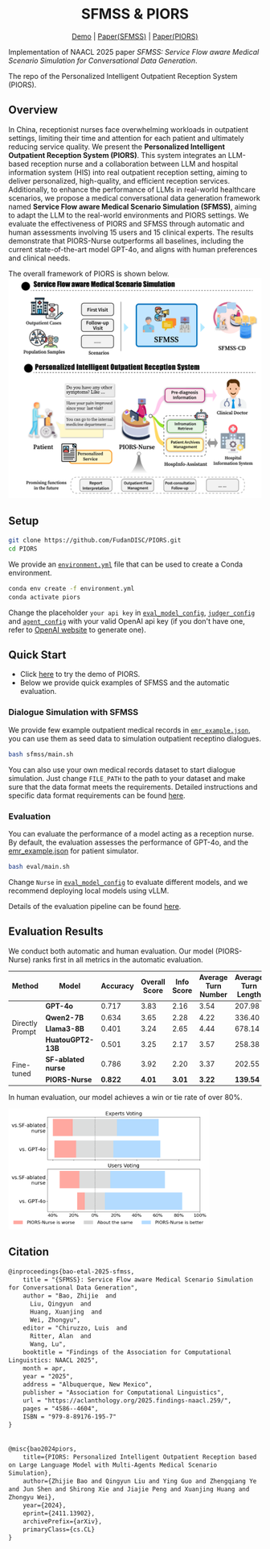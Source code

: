 <div align="center">
<h1>SFMSS & PIORS</h1>

[Demo](https://piors.fudan-disc.com) | [Paper(SFMSS)](https://aclanthology.org/2025.findings-naacl.259/) | [Paper(PIORS)](https://arxiv.org/abs/2411.13902)

</div>

Implementation of NAACL 2025 paper _SFMSS: Service Flow aware Medical Scenario Simulation for Conversational Data Generation_.

The repo of the Personalized Intelligent Outpatient Reception System (PIORS).

## Overview
In China, receptionist nurses face overwhelming workloads in outpatient settings, limiting their time and attention for each patient and ultimately reducing service quality. 
We present the **Personalized Intelligent Outpatient Reception System (PIORS)**. This system integrates an LLM-based reception nurse and a collaboration between LLM and hospital information system (HIS) into real outpatient reception setting, aiming to deliver personalized, high-quality, and efficient reception services. Additionally, to enhance the performance of LLMs in real-world healthcare scenarios, we propose a medical conversational data generation framework named **Service Flow aware Medical Scenario Simulation (SFMSS)**, aiming to adapt the LLM to the real-world environments and PIORS settings. We evaluate the effectiveness of PIORS and SFMSS through automatic and human assessments involving 15 users and 15 clinical experts. The results demonstrate that PIORS-Nurse outperforms all baselines, including the current state-of-the-art model GPT-4o, and aligns with human preferences and clinical needs. 

The overall framework of PIORS is shown below.
![image](imgs/piors_framework.png)

## Setup
```bash
git clone https://github.com/FudanDISC/PIORS.git
cd PIORS
```
We provide an [`environment.yml`](environment.yml) file that can be used to create a Conda environment. 

```bash
conda env create -f environment.yml
conda activate piors
```
Change the placeholder `your api key` in [`eval_model_config`](eval/config/eval_model_config.json), [`judger_config`](eval/config/judger_config.json) and [`agent_config`](sfmss/config/agent_config.json) with your valid OpenAI api key (if you don't have one, refer to [OpenAI website](https://platform.openai.com/api-keys) to generate one).

## Quick Start
- Click [here](https://piors.fudan-disc.com) to try the demo of PIORS.
- Below we provide quick examples of SFMSS and the automatic evaluation.
### Dialogue Simulation with SFMSS
We provide few example outpatient medical records in [`emr_example.json`](sfmss/data/emr/emr_example.json), you can use them as seed data to simulation outpatient receptino dialogues.

```bash
bash sfmss/main.sh
```

You can also use your own medical records dataset to start dialogue simulation. Just change `FILE_PATH` to the path to your dataset and make sure that the data format meets the requirements. Detailed instructions and specific data format requirements can be found [here](sfmss/README.md).

### Evaluation
You can evaluate the performance of a model acting as a reception nurse. By default, the evaluation assesses the performance of GPT-4o, and the [emr_example.json](sfmss/data/emr/emr_example.json) for patient simulator.

```bash
bash eval/main.sh
```

Change `Nurse` in [`eval_model_config`](eval/config/eval_model_config.json) to evaluate different models, and we recommend deploying local models using vLLM.

Details of the evaluation pipeline can be found [here](eval/README.md).

## Evaluation Results
We conduct both automatic and human evaluation. Our model (PIORS-Nurse) ranks first in all metrics in the automatic evaluation.
<table>
  <thead>
    <tr>
      <th>Method</th>
      <th>Model</th>
      <th>Accuracy</th>
      <th>Overall Score</th>
      <th>Info Score</th>
      <th>Average Turn Number</th>
      <th>Average Turn Length</th>
    </tr>
  </thead>
  <tbody>
    <tr>
      <td rowspan="4">Directly Prompt</td>
      <td><strong>GPT-4o</strong></td>
      <td>0.717</td>
      <td>3.83</td>
      <td>2.16</td>
      <td>3.54</td>
      <td>207.98</td>
    </tr>
    <tr>
      <td><strong>Qwen2-7B</strong></td>
      <td>0.634</td>
      <td>3.65</td>
      <td>2.28</td>
      <td>4.22</td>
      <td>336.40</td>
    </tr>
    <tr>
      <td><strong>Llama3-8B</strong></td>
      <td>0.401</td>
      <td>3.24</td>
      <td>2.65</td>
      <td>4.44</td>
      <td>678.14</td>
    </tr>
    <tr>
      <td><strong>HuatouGPT2-13B</strong></td>
      <td>0.501</td>
      <td>3.25</td>
      <td>2.17</td>
      <td>3.57</td>
      <td>258.38</td>
    </tr>
    <tr>
      <td rowspan="2">Fine-tuned</td>
      <td><strong>SF-ablated nurse</strong></td>
      <td>0.786</td>
      <td>3.92</td>
      <td>2.20</td>
      <td>3.37</td>
      <td>202.55</td>
    </tr>
    <tr>
      <td><strong>PIORS-Nurse</strong></td>
      <td><strong>0.822</strong></td>
      <td><strong>4.01</strong></td>
      <td><strong>3.01</strong></td>
      <td><strong>3.22</strong></td>
      <td><strong>139.54</strong></td>
    </tr>
  </tbody>
</table>


In human evaluation, our model achieves a win or tie rate of over 80%.

<img src="imgs/rate.png" alt="image" width="400" />

## Citation
```
@inproceedings{bao-etal-2025-sfmss,
    title = "{SFMSS}: Service Flow aware Medical Scenario Simulation for Conversational Data Generation",
    author = "Bao, Zhijie  and
      Liu, Qingyun  and
      Huang, Xuanjing  and
      Wei, Zhongyu",
    editor = "Chiruzzo, Luis  and
      Ritter, Alan  and
      Wang, Lu",
    booktitle = "Findings of the Association for Computational Linguistics: NAACL 2025",
    month = apr,
    year = "2025",
    address = "Albuquerque, New Mexico",
    publisher = "Association for Computational Linguistics",
    url = "https://aclanthology.org/2025.findings-naacl.259/",
    pages = "4586--4604",
    ISBN = "979-8-89176-195-7"
}


@misc{bao2024piors,
    title={PIORS: Personalized Intelligent Outpatient Reception based on Large Language Model with Multi-Agents Medical Scenario Simulation},
    author={Zhijie Bao and Qingyun Liu and Ying Guo and Zhengqiang Ye and Jun Shen and Shirong Xie and Jiajie Peng and Xuanjing Huang and Zhongyu Wei},
    year={2024},
    eprint={2411.13902},
    archivePrefix={arXiv},
    primaryClass={cs.CL}
}
```
